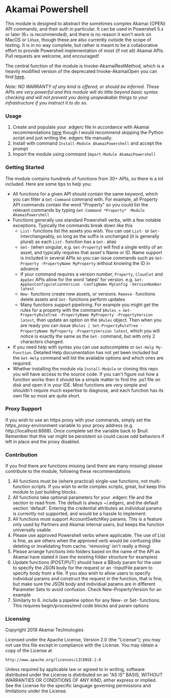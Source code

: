 # Akamai Powershell

This module is designed to abstract the sometimes complex Akamai {OPEN} API commands, and their auth in particular. It can be used in Powershell 5.x or later (6+ is recommended), and there is no reason it won't work on MacOS or Linux, though these are also currently outside the scope of testing. It is in no way complete, but rather is meant to be a collaborative effort to provide Powershell implementation of most (if not all) Akamai APIs. Pull requests are welcome, and encouraged!

The central function of the module is Invoke-AkamaiRestMethod, which is a heavily modified version of the deprecated Invoke-AkamaiOpen you can find [here](https://github.com/akamai/AkamaiOPEN-edgegrid-powershell).

_Note: NO WARRANTY of any kind is offered, or should be inferred. These APIs are very powerful and this module will do little beyond basic syntax checking and will not prevent you doing unspeakable things to your infrastructure if you instruct it to do so._

### Usage

1. Create and populate your .edgerc file in accordance with Akamai recommendations [here](https://developer.akamai.com/legacy/introduction/Conf_Client.html) though I would recommend skipping the Python script and just writing the .edgerc file manually.
2. Install with command `Install-Module AkamaiPowershell` and accept the prompt
3. Import the module using command `Import-Module AkamaiPowershell`

### Getting Started

The module contains hundreds of functions from 30+ APIs, so there is a lot included. Here are some tips to help you:

-   All functions for a given API should contain the same keyword, which you can filter a `Get-Command` command with. For example, all Property API commands contain the word "Property" so you could list the relevant commands by typing `Get-Command *Property* -Module AkamaiPowershell`
-   Functions generally use standard Powershell verbs, with a few notable exceptions. Typically the commands break down like this
    -   `List-` functions list the assets you wish. You can use `List-` or `Get-` interchangeably, so long as the suffix is unchanged (it is generally plural) as each `List-` function has a `Get-` alias
    -   `Get-` (when singular, e.g. `Get-Property`) will find a single entity of an asset, and typically requires that asset's Name or ID. Name support is included in several APIs so you can issue commands such as `Get-Property -PropertyName MyProperty` without knowing the ID in advance
    -   If your command requires a version number, `Property`, `Cloudlet` and `AppSec` APIs allow for the word 'latest' for version. e.g. `Get-AppSecConfigurationVersion -ConfigName MyConfig -VersionNumber latest`
    -   `New-` functions create new assets, or versions. `Remove-` functions delete assets and `Set-` functions perform updates
    -   Many functions support pipelining. For example you might get the rules for a property with the command `$Rules = Get-PropertyRuleTree -PropertyName MyProperty -PropertyVersion latest`, then update an option on the `$Rules` object. Then when you are ready you can issue `$Rules | Set-PropertyRuleTree -PropertyName MyProperty -PropertyVersion latest`, which you will notice is exactly the same as the `Get-` command, but with only 2 characters changed.
-   If you need help with syntax you can use autocomplete or `Get-Help My-Function`. Detailed Help documentation has not yet been included but the `Get-Help` command will list the available options and which ones are required.
-   Whether installing the module via `Install-Module` or cloning this repo you will have access to the source code. If you can't figure out how a function works then it should be a simple matter to find the .ps1 file on disk and open it in your IDE. Most functions are very simple and shouldn't require much expertise to diagnose, and each function has its own file so most are quite short.

### Proxy Support

If you wish to use an https proxy with your commands, simply set the _https_proxy_ environment variable to your proxy address (e.g. http://localhost:8888). Once complete set the variable back to $null. Remember that this var might be persistent so could cause odd behaviors if left in place and the proxy disabled.

### Contribution

If you find there are functions missing (and there are many missing) please contribute to the module, following these recommendations

1. All functions must be (where practical) single-use functions, not multi-function scripts. If you wish to write complex scripts, great, but keep this module to just building blocks.
2. All functions take optional parameters for your .edgerc file and the section to read from. The default is always ~/.edgerc, and the default section 'default'. Entering the credential attributes as individual params is currently not supported, and would be a hassle to implement.
3. All functions must support AccountSwitchKey params. This is a feature only used by Partners and Akamai internal users, but keeps the function universally usable.
4. Please use approved Powershell verbs where applicable. The use of List is fine, as are others when the approved verb would be confusing (like deleting or invalidating from cache. 'removing' isn't really a thing)
5. Please arrange functions into folders based on the name of the API as Akamai have stated it (see the existing folder structure for examples)
6. Update functions (POST/PUT) should have a $Body param for the user to specify the JSON body for the request or an -InputFile param to specify body from a file. If you also wish to allow users to specify individual params and construct the request in the function, that is fine, but make sure the JSON body and individual params are in different Parameter Sets to avoid confusion. Check New-PropertyVersion for an example
7. Similarly to 6. include a pipeline option for any New- or Set- functions. This requires begin/process/end code blocks and param options

### Licensing

Copyright 2019 Akamai Technologies

Licensed under the Apache License, Version 2.0 (the "License");
you may not use this file except in compliance with the License.
You may obtain a copy of the License at

    http://www.apache.org/licenses/LICENSE-2.0

Unless required by applicable law or agreed to in writing, software
distributed under the License is distributed on an "AS IS" BASIS,
WITHOUT WARRANTIES OR CONDITIONS OF ANY KIND, either express or implied.
See the License for the specific language governing permissions and
limitations under the License.
